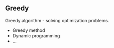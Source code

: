 Greedy
-

Greedy algorithm - solving optimization problems.

* Greedy method
* Dynamic programming
* ...
